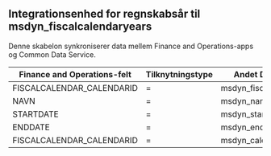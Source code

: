 ## <a name="fiscal-calendar-year-integration-entity-to-msdyn_fiscalcalendaryears"></a>Integrationsenhed for regnskabsår til msdyn_fiscalcalendaryears

Denne skabelon synkroniserer data mellem Finance and Operations-apps og Common Data Service.

Finance and Operations-felt | Tilknytningstype | Andet Dynamics 365-felt | Standardværdi
---|---|---|---
FISCALCALENDAR_CALENDARID | = | msdyn_fiscalcalendarname | 
NAVN | = | msdyn_name | 
STARTDATE | = | msdyn_startdate | 
ENDDATE | = | msdyn_enddate | 
FISCALCALENDAR_CALENDARID | = | msdyn_calendar.msdyn_calendar | 
